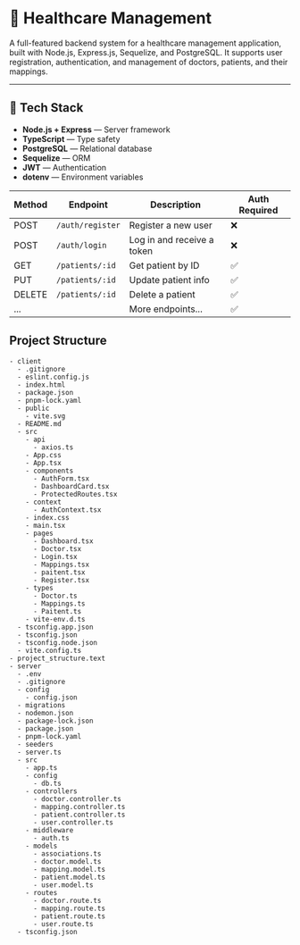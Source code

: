 # 🏥 Healthcare Management 

A full-featured backend system for a healthcare management application, built with Node.js, Express.js, Sequelize, and PostgreSQL. It supports user registration, authentication, and management of doctors, patients, and their mappings.

---

## 🔧 Tech Stack

- **Node.js + Express** — Server framework
- **TypeScript** — Type safety
- **PostgreSQL** — Relational database
- **Sequelize** — ORM
- **JWT** — Authentication
- **dotenv** — Environment variables

| Method | Endpoint         | Description                | Auth Required |
| ------ | ---------------- | -------------------------- | ------------- |
| POST   | `/auth/register` | Register a new user        | ❌            |
| POST   | `/auth/login`    | Log in and receive a token | ❌            | 
| GET    | `/patients/:id`  | Get patient by ID          | ✅            |
| PUT    | `/patients/:id`  | Update patient info        | ✅            |
| DELETE | `/patients/:id`  | Delete a patient           | ✅            |
| ...    |                  | More endpoints...          | ✅            |



##  Project Structure

```
- client
  - .gitignore
  - eslint.config.js
  - index.html
  - package.json
  - pnpm-lock.yaml
  - public
    - vite.svg
  - README.md
  - src
    - api
      - axios.ts
    - App.css
    - App.tsx
    - components
      - AuthForm.tsx
      - DashboardCard.tsx
      - ProtectedRoutes.tsx
    - context
      - AuthContext.tsx
    - index.css
    - main.tsx
    - pages
      - Dashboard.tsx
      - Doctor.tsx
      - Login.tsx
      - Mappings.tsx
      - paitent.tsx
      - Register.tsx
    - types
      - Doctor.ts
      - Mappings.ts
      - Paitent.ts
    - vite-env.d.ts
  - tsconfig.app.json
  - tsconfig.json
  - tsconfig.node.json
  - vite.config.ts
- project_structure.text
- server
  - .env
  - .gitignore
  - config
    - config.json
  - migrations
  - nodemon.json
  - package-lock.json
  - package.json
  - pnpm-lock.yaml
  - seeders
  - server.ts
  - src
    - app.ts
    - config
      - db.ts
    - controllers
      - doctor.controller.ts
      - mapping.controller.ts
      - patient.controller.ts
      - user.controller.ts
    - middleware
      - auth.ts
    - models
      - associations.ts
      - doctor.model.ts
      - mapping.model.ts
      - patient.model.ts
      - user.model.ts
    - routes
      - doctor.route.ts
      - mapping.route.ts
      - patient.route.ts
      - user.route.ts
  - tsconfig.json

```


